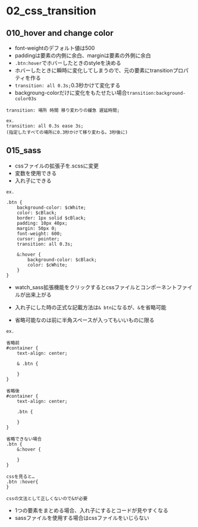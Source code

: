 # 02_css_transition

## 010_hover and change color

- font-weightのデフォルト値は500
- paddingは要素の内側に余白、marginは要素の外側に余白
- `.btn:hover`でホバーしたときのstyleを決める
- ホバーしたときに瞬時に変化してしまうので、元の要素にtransitionプロパティを作る
- `transition: all 0.3s;`0.3秒かけて変化する
- backgroung-colorだけに変化をもたせたい場合`transition:background-color03s`

```
transition: 場所 時間 移り変わりの緩急 遅延時間;

ex.
transition: all 0.3s ease 3s;
(指定したすべての場所に0.3秒かけて移り変わる。3秒後に)
```

## 015_sass

- cssファイルの拡張子を.scssに変更
- 変数を使用できる
- 入れ子にできる

```
ex.

.btn {
    background-color: $cWhite;
    color: $cBlack;
    border: 1px solid $cBlack;
    padding: 10px 40px;
    margin: 50px 0;
    font-weight: 600;
    cursor: pointer;
    transition: all 0.3s;

    &:hover {
        background-color: $cBlack;
        color: $cWhite;
    }
}
```

- watch_sass拡張機能をクリックするとcssファイルとコンポーネントファイルが出来上がる

- 入れ子にした時の正式な記載方法は`& btn`になるが、`&`を省略可能
- 省略可能なのは前に半角スペースが入ってもいいものに限る

```
ex.

省略前
#container {
    text-align: center;

    & .btn {

    }
}

省略後
#container {
    text-align: center;

    .btn {

    }
}

省略できない場合
.btn {
    &:hover {

    }
}

cssを見ると…
.btn :hover{
}

cssの文法として正しくないので&が必要
```

- 1つの要素をまとめる場合、入れ子にするとコードが見やすくなる
- sassファイルを使用する場合はcssファイルをいじらない
